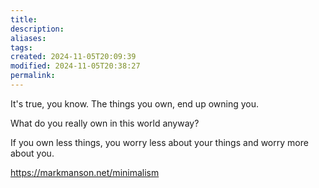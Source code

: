 ```yaml
---
title: 
description: 
aliases: 
tags: 
created: 2024-11-05T20:09:39
modified: 2024-11-05T20:38:27
permalink: 
---
```




It's true, you know. The things you own, end up owning you.

What do you really own in this world anyway?


If you own less things, you worry less about your things and worry more about you.


https://markmanson.net/minimalism
